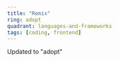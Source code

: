 ```yaml
---
title: "Remix"
ring: adopt
quadrant: languages-and-frameworks
tags: [coding, frontend]
---
```


Updated to "adopt"
